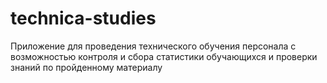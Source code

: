 # technica-studies
Приложение для проведения технического обучения персонала с возможностью контроля и сбора статистики обучающихся и проверки знаний по пройденному материалу
